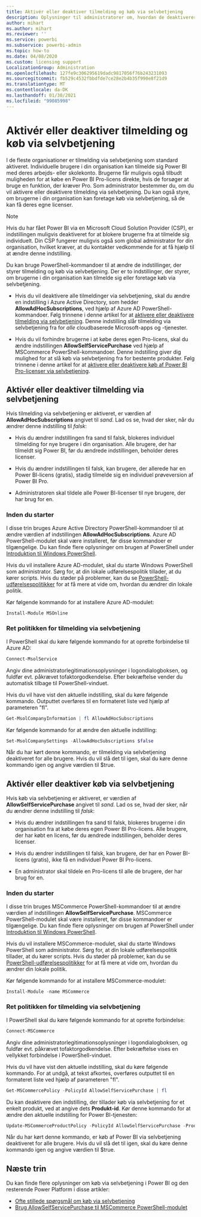```yaml
---
title: Aktivér eller deaktiver tilmelding og køb via selvbetjening
description: Oplysninger til administratorer om, hvordan de deaktiverer muligheden for, at brugerne tilmelder sig Power BI-tjenesten eller opgraderer en licens.
author: mihart
ms.author: mihart
ms.reviewer: ''
ms.service: powerbi
ms.subservice: powerbi-admin
ms.topic: how-to
ms.date: 04/08/2020
ms.custom: licensing support
LocalizationGroup: Administration
ms.openlocfilehash: 127fe9c306295619dadc9817056f76b243231093
ms.sourcegitcommit: fb529c4532fbbdfde7ce28e2b4b35f990e8f21d9
ms.translationtype: MT
ms.contentlocale: da-DK
ms.lasthandoff: 01/30/2021
ms.locfileid: "99085998"
---
```

# <a name="enable-or-disable-self-service-sign-up-and-purchasing"></a>Aktivér eller deaktiver tilmelding og køb via selvbetjening

I de fleste organisationer er tilmelding via selvbetjening som standard aktiveret. Individuelle brugere i din organisation kan tilmelde sig Power BI med deres arbejds- eller skolekonto. Brugerne får muligvis også tilbudt muligheden for at købe en Power BI Pro-licens direkte, hvis de forsøger at bruge en funktion, der kræver Pro. Som administrator bestemmer du, om du vil aktivere eller deaktivere tilmelding via selvbetjening. Du kan også styre, om brugerne i din organisation kan foretage køb via selvbetjening, så de kan få deres egne licenser.

> [!NOTE]
>Hvis du har fået Power BI via en Microsoft Cloud Solution Provider (CSP), er indstillingen muligvis deaktiveret for at blokere brugerne fra at tilmelde sig individuelt. Din CSP fungerer muligvis også som global administrator for din organisation, hvilket kræver, at du kontakter vedkommende for at få hjælp til at ændre denne indstilling.
>
>

Du kan bruge PowerShell-kommandoer til at ændre de indstillinger, der styrer tilmelding og køb via selvbetjening. Der er to indstillinger, der styrer, om brugerne i din organisation kan tilmelde sig eller foretage køb via selvbetjening.

- Hvis du vil deaktivere alle tilmeldinger via selvbetjening, skal du ændre en indstilling i Azure Active Directory, som hedder **AllowAdHocSubscriptions**, ved hjælp af Azure AD PowerShell-kommandoer. Følg trinnene i denne artikel for at [aktivere eller deaktivere tilmelding via selvbetjening](#enable-or-disable-self-service-signup). Denne indstilling slår tilmelding via selvbetjening fra for *alle* cloudbaserede Microsoft-apps og -tjenester.

- Hvis du vil forhindre brugerne i at købe deres egen Pro-licens, skal du ændre indstillingen **AllowSelfServicePurchase** ved hjælp af MSCommerce PowerShell-kommandoer. Denne indstilling giver dig mulighed for at slå køb via selvbetjening fra for bestemte produkter. Følg trinnene i denne artikel for at [aktivere eller deaktivere køb af Power BI Pro-licenser via selvbetjening](#enable-or-disable-self-service-purchase).

## <a name="enable-or-disable-self-service-signup"></a>Aktivér eller deaktiver tilmelding via selvbetjening

Hvis tilmelding via selvbetjening er aktiveret, er værdien af **AllowAdHocSubscriptions** angivet til *sand*. Lad os se, hvad der sker, når du ændrer denne indstilling til *falsk*:

- Hvis du ændrer indstillingen fra sand til falsk, blokeres individuel tilmelding for nye brugere i din organisation. Alle brugere, der har tilmeldt sig Power BI, før du ændrede indstillingen, beholder deres licenser.

- Hvis du ændrer indstillingen til falsk, kan brugere, der allerede har en Power BI-licens (gratis), stadig tilmelde sig en individuel prøveversion af Power BI Pro.

- Administratoren skal tildele alle Power BI-licenser til nye brugere, der har brug for en.

### <a name="before-you-begin"></a>Inden du starter

I disse trin bruges Azure Active Directory PowerShell-kommandoer til at ændre værdien af indstillingen **AllowAdHocSubscriptions**. Azure AD PowerShell-modulet skal være installeret, før disse kommandoer er tilgængelige. Du kan finde flere oplysninger om brugen af PowerShell under [Introduktion til Windows PowerShell](/powershell/scripting/getting-started/getting-started-with-windows-powershell).

Hvis du vil installere Azure AD-modulet, skal du starte Windows PowerShell som administrator. Sørg for, at din lokale udførelsespolitik tillader, at du kører scripts. Hvis du støder på problemer, kan du se [PowerShell-udførelsespolitikker](/powershell/module/microsoft.powershell.core/about/about_execution_policies#powershell-execution-policies) for at få mere at vide om, hvordan du ændrer din lokale politik.

Kør følgende kommando for at installere Azure AD-modulet:

```powershell
Install-Module MSOnline
```

### <a name="change-the-self-service-signup-policy"></a>Ret politikken for tilmelding via selvbetjening

I PowerShell skal du køre følgende kommando for at oprette forbindelse til Azure AD:

```powershell
Connect-MsolService
```

Angiv dine administratorlegitimationsoplysninger i logondialogboksen, og fuldfør evt. påkrævet tofaktorgodkendelse. Efter bekræftelse vender du automatisk tilbage til PowerShell-vinduet.

Hvis du vil have vist den aktuelle indstilling, skal du køre følgende kommando. Outputtet overføres til en formateret liste ved hjælp af parameteren "fl".

```powershell
Get-MsolCompanyInformation | fl AllowAdHocSubscriptions
```

Kør følgende kommando for at ændre den aktuelle indstilling:

```powershell
Set-MsolCompanySettings -AllowAdHocSubscriptions $false
```

Når du har kørt denne kommando, er tilmelding via selvbetjening deaktiveret for alle brugere. Hvis du vil slå det til igen, skal du køre denne kommando igen og angive værdien til $true.

## <a name="enable-or-disable-self-service-purchase"></a>Aktivér eller deaktiver køb via selvbetjening

Hvis køb via selvbetjening er aktiveret, er værdien af **AllowSelfServicePurchase** angivet til *sand*. Lad os se, hvad der sker, når du ændrer denne indstilling til *falsk*:

- Hvis du ændrer indstillingen fra sand til falsk, blokeres brugerne i din organisation fra at købe deres egen Power BI Pro-licens. Alle brugere, der har købt en licens, før du ændrede indstillingen, beholder deres licenser.

- Hvis du ændrer indstillingen til falsk, kan brugere, der har en Power BI-licens (gratis), ikke få en individuel Power BI Pro-licens. 

- En administrator skal tildele en Pro-licens til alle de brugere, der har brug for en.

### <a name="before-you-begin"></a>Inden du starter

I disse trin bruges MSCommerce PowerShell-kommandoer til at ændre værdien af indstillingen **AllowSelfServicePurchase**. MSCommerce PowerShell-modulet skal være installeret, før disse kommandoer er tilgængelige. Du kan finde flere oplysninger om brugen af PowerShell under [Introduktion til Windows PowerShell](/powershell/scripting/getting-started/getting-started-with-windows-powershell).

Hvis du vil installere MSCommerce-modulet, skal du starte Windows PowerShell som administrator. Sørg for, at din lokale udførelsespolitik tillader, at du kører scripts. Hvis du støder på problemer, kan du se [PowerShell-udførelsespolitikker](/powershell/module/microsoft.powershell.core/about/about_execution_policies#powershell-execution-policies) for at få mere at vide om, hvordan du ændrer din lokale politik.

Kør følgende kommando for at installere MSCommerce-modulet:

```powershell
Install-Module -name MSCommerce
```

### <a name="change-the-self-service-signup-policy"></a>Ret politikken for tilmelding via selvbetjening

I PowerShell skal du køre følgende kommando for at oprette forbindelse:

```powershell
Connect-MSCommerce
```

Angiv dine administratorlegitimationsoplysninger i logondialogboksen, og fuldfør evt. påkrævet tofaktorgodkendelse. Efter bekræftelse vises en vellykket forbindelse i PowerShell-vinduet.

Hvis du vil have vist den aktuelle indstilling, skal du køre følgende kommando. For at undgå, at tekst afkortes, overføres outputtet til en formateret liste ved hjælp af parameteren "fl".

```powershell
Get-MSCommercePolicy -PolicyId AllowSelfServicePurchase | fl
```

Du kan deaktivere den indstilling, der tillader køb via selvbetjening for et enkelt produkt, ved at angive dets **Produkt-id**. Kør denne kommando for at ændre den aktuelle indstilling for Power BI-tjenesten:

```powershell
Update-MSCommerceProductPolicy -PolicyId AllowSelfServicePurchase -ProductId CFQ7TTC0L3PB -Enabled $False
```

Når du har kørt denne kommando, er køb af Power BI via selvbetjening deaktiveret for alle brugere. Hvis du vil slå det til igen, skal du køre denne kommando igen og angive værdien til $true.

## <a name="next-steps"></a>Næste trin

Du kan finde flere oplysninger om køb via selvbetjening i Power BI og den resterende Power Platform i disse artikler:

- [Ofte stillede spørgsmål om køb via selvbetjening](/microsoft-365/commerce/subscriptions/self-service-purchase-faq#admin-capabilities)
- [Brug AllowSelfServicePurchase til MSCommerce PowerShell-modulet](/microsoft-365/commerce/subscriptions/allowselfservicepurchase-powershell)